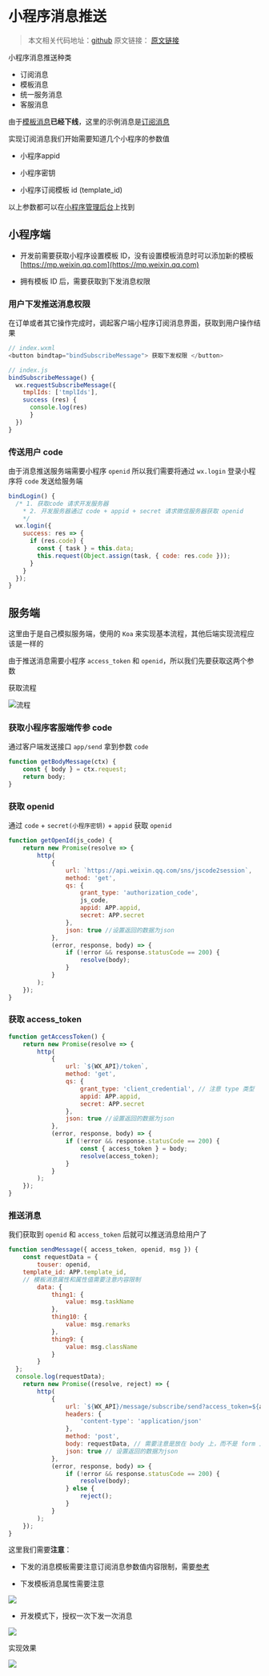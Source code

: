 # 小程序消息推送

> 本文相关代码地址：[github](https://github.com/one-pupil/study/blob/master/min-app/config.js) 原文链接： [原文链接]()

小程序消息推送种类

* 订阅消息
* 模板消息
* 统一服务消息
* 客服消息

由于[模板消息](https://developers.weixin.qq.com/miniprogram/dev/framework/open-ability/template-message.html)**已经下线**，这里的示例消息是[订阅消息](https://developers.weixin.qq.com/miniprogram/dev/framework/open-ability/subscribe-message.html)

实现订阅消息我们开始需要知道几个小程序的参数值

* 小程序appid

* 小程序密钥

* 小程序订阅模板 id (template_id)

以上参数都可以在[小程序管理后台](https://mp.weixin.qq.com/wxamp/home)上找到

## 小程序端

* 开发前需要获取小程序设置模板 ID，没有设置模板消息时可以添加新的模板 [https://mp.weixin.qq.com](https://mp.weixin.qq.com)

* 拥有模板 ID 后，需要获取到下发消息权限

### 用户下发推送消息权限

在订单或者其它操作完成时，调起客户端小程序订阅消息界面，获取到用户操作结果

```js
// index.wxml
<button bindtap="bindSubscribeMessage"> 获取下发权限 </button>

// index.js
bindSubscribeMessage() {
  wx.requestSubscribeMessage({
    tmplIds: ['tmplIds'],
    success (res) { 
      console.log(res)
      }
  })
}
```


### 传送用户 code

由于消息推送服务端需要小程序 `openid` 所以我们需要将通过 `wx.login` 登录小程序将 `code` 发送给服务端

```js
bindLogin() {
  /* 1. 获取code 请求开发服务器 
    * 2. 开发服务器通过 code + appid + secret 请求微信服务器获取 openid
    */
  wx.login({
    success: res => {
      if (res.code) {
        const { task } = this.data;
        this.request(Object.assign(task, { code: res.code }));
      }
    }
  });
}
```

## 服务端

这里由于是自己模拟服务端，使用的 `Koa` 来实现基本流程，其他后端实现流程应该是一样的

由于推送消息需要小程序 `access_token` 和 `openid`，所以我们先要获取这两个参数

获取流程

![流程](https://cdn.nlark.com/yuque/0/2020/png/124135/1583308543537-72931735-d734-4b9c-b7e4-e6ffc135de01.png)

### 获取小程序客服端传参 code

通过客户端发送接口 `app/send` 拿到参数 `code`
 
```js
function getBodyMessage(ctx) {
	const { body } = ctx.request;
	return body;
}
```

### 获取 openid

通过 `code` + `secret(小程序密钥)` + `appid` 获取 `openid` 

```js
function getOpenId(js_code) {
	return new Promise(resolve => {
		http(
			{
				url: `https://api.weixin.qq.com/sns/jscode2session`,
				method: 'get',
				qs: {
					grant_type: 'authorization_code',
					js_code,
					appid: APP.appid,
					secret: APP.secret
				},
				json: true //设置返回的数据为json
			},
			(error, response, body) => {
				if (!error && response.statusCode == 200) {
					resolve(body);
				}
			}
		);
	});
}
```

### 获取 access_token

```js
function getAccessToken() {
	return new Promise(resolve => {
		http(
			{
				url: `${WX_API}/token`,
				method: 'get',
				qs: {
					grant_type: 'client_credential', // 注意 type 类型
					appid: APP.appid,
					secret: APP.secret
				},
				json: true //设置返回的数据为json
			},
			(error, response, body) => {
				if (!error && response.statusCode == 200) {
					const { access_token } = body;
					resolve(access_token);
				}
			}
		);
	});
}
```

### 推送消息

我们获取到 `openid` 和 `access_token` 后就可以推送消息给用户了

```js
function sendMessage({ access_token, openid, msg }) {
	const requestData = {
		touser: openid,
    template_id: APP.template_id,
    // 模板消息属性和属性值需要注意内容限制
		data: {
			thing1: {
				value: msg.taskName
			},
			thing10: {
				value: msg.remarks
			},
			thing9: {
				value: msg.className
			}
		}
  };
  console.log(requestData);
	return new Promise((resolve, reject) => {
		http(
			{
				url: `${WX_API}/message/subscribe/send?access_token=${access_token}`,
				headers: {
					'content-type': 'application/json'
				},
				method: 'post',
				body: requestData, // 需要注意是放在 body 上，而不是 form 上
				json: true // 设置返回的数据为json
			},
			(error, response, body) => {
				if (!error && response.statusCode == 200) {
					resolve(body);
				} else {
					reject();
				}
			}
		);
	});
}
```

这里我们需要**注意**：

* 下发的消息模板需要注意订阅消息参数值内容限制，需要[参考](https://developers.weixin.qq.com/miniprogram/dev/api-backend/open-api/subscribe-message/subscribeMessage.send.html)

* 下发模板消息属性需要注意

![](https://cdn.nlark.com/yuque/0/2020/png/124135/1583309132874-47a80bb3-10d7-4e5b-a6e7-f75ab7117747.png)

* 开发模式下，授权一次下发一次消息

![](https://cdn.nlark.com/yuque/0/2020/jpeg/124135/1583309760292-c59dccf3-f25e-4835-84da-5bce7716da1f.jpeg?x-oss-process=image/resize,w_300)


实现效果

![](https://cdn.nlark.com/yuque/0/2020/jpeg/124135/1583309798738-77a92f95-2754-454b-9280-c5ae1a203a4a.jpeg?x-oss-process=image/resize,w_300)


